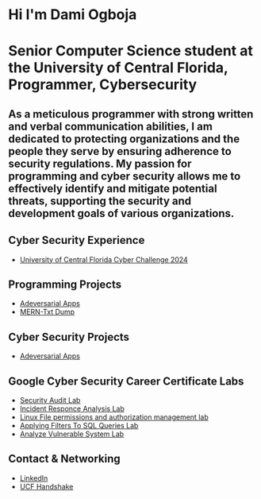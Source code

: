 <h1>Hi I'm Dami Ogboja</h1>
<h1>Senior Computer Science student at the University of Central Florida, Programmer, Cybersecurity</h1>
<h2> As a meticulous programmer with strong written and verbal communication abilities, I am dedicated to protecting organizations and the people they serve by ensuring adherence to security regulations. My passion for programming and cyber security allows me to effectively identify and mitigate potential threats, supporting the security and development goals of various organizations.</h2>

<h2>Cyber Security Experience</h2>

- [University of Central Florida Cyber Challenge 2024](https://github.com/DamiOgboja/UCF-Cyber-Challenge)

<h2>Programming Projects</h2>
  
- [Adeversarial Apps](https://github.com/AdverseApps/Adversarial-Apps-Web)
- [MERN-Txt Dump](https://github.com/colemaring/MERN-txtdump)

<h2>Cyber Security Projects</h2>

- [Adeversarial Apps](https://github.com/AdverseApps/Adversarial-Apps-Web)

<h2>Google Cyber Security Career Certificate Labs</h2>

- [Security Audit Lab](https://github.com/DamiOgboja/Security-Audit-Lab)
- [Incident Responce Analysis Lab](https://github.com/DamiOgboja/Incident-Report-Analysis-Lab)
- [Linux File permissions and authorization management lab](https://github.com/DamiOgboja/Linux-file-permissions-management-lab)
- [Applying Filters To SQL Queries Lab](https://github.com/DamiOgboja/Applying-filters-to-SQL-queries-Lab)
- [Analyze Vulnerable System Lab](https://github.com/DamiOgboja/Analyze-Vulnerable-System-Lab)

<h2>Contact & Networking</h2>

- [LinkedIn](https://linkedin.com/in/oluwadamilola-ogboja)
- [UCF Handshake](https://ucf.joinhandshake.com/profiles/meug5z)
<!--
**DamiOgboja/DamiOgboja** is a ✨ _special_ ✨ repository because its `README.md` (this file) appears on your GitHub profile.
-->
